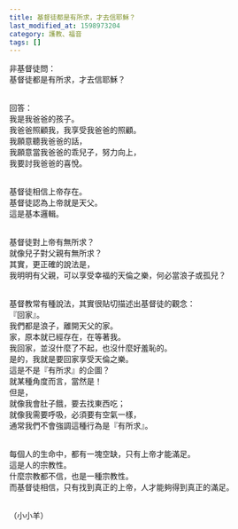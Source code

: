 ```yaml
---
title: 基督徒都是有所求，才去信耶穌？
last_modified_at: 1598973204
category: 護教、福音
tags: []
---
```


<p>非基督徒問：<br>
基督徒都是有所求，才去信耶穌？</p>

<p><br>
回答：<br>
我是我爸爸的孩子。<br>
我爸爸照顧我，我享受我爸爸的照顧。<br>
我願意聽我爸爸的話，<br>
我願意當我爸爸的乖兒子，努力向上，<br>
我要討我爸爸的喜悅。</p>

<p><br>
基督徒相信上帝存在。<br>
基督徒認為上帝就是天父。<br>
這是基本邏輯。</p>

<p><br>
基督徒對上帝有無所求？<br>
就像兒子對父親有無所求？<br>
其實，更正確的說法是，<br>
我明明有父親，可以享受幸福的天倫之樂，何必當浪子或孤兒？</p>

<p><br>
基督教常有種說法，其實很貼切描述出基督徒的觀念：<br>
『回家』。<br>
我們都是浪子，離開天父的家。<br>
家，原本就已經存在，在等著我。<br>
我回家，並沒什麼了不起，也沒什麼好羞恥的。<br>
是的，我就是要回家享受天倫之樂。<br>
這是不是『有所求』的企圖？<br>
就某種角度而言，當然是！<br>
但是，<br>
就像我會肚子餓，要去找東西吃；<br>
就像我需要呼吸，必須要有空氣一樣，<br>
通常我們不會強調這種行為是『有所求』。</p>

<p><br>
每個人的生命中，都有一塊空缺，只有上帝才能滿足。<br>
這是人的宗教性。<br>
什麼宗教都不信，也是一種宗教性。<br>
而基督徒相信，只有找到真正的上帝，人才能夠得到真正的滿足。</p>

<p><br>
（小小羊）</p>

